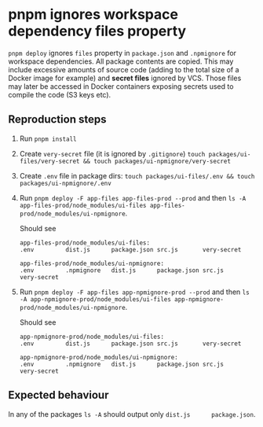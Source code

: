 # pnpm ignores workspace dependency files property

`pnpm deploy` ignores `files` property in `package.json` and `.npmignore` for workspace dependencies. All package contents are copied. This may include excessive amounts of source code (adding to the total size of a Docker image for example) and **secret files** ignored by VCS. Those files may later be accessed in Docker containers exposing secrets used to compile the code (S3 keys etc).

## Reproduction steps

1) Run `pnpm install`
2) Create `very-secret` file (it is ignored by `.gitignore`) `touch packages/ui-files/very-secret && touch packages/ui-npmignore/very-secret`
3) Create `.env` file in package dirs: `touch packages/ui-files/.env && touch packages/ui-npmignore/.env`
4) Run `pnpm deploy -F app-files app-files-prod --prod` and then `ls -A app-files-prod/node_modules/ui-files app-files-prod/node_modules/ui-npmignore`.

    Should see
    ```
    app-files-prod/node_modules/ui-files:
    .env         dist.js      package.json src.js       very-secret

    app-files-prod/node_modules/ui-npmignore:
    .env         .npmignore   dist.js      package.json src.js       very-secret
    ```

5) Run `pnpm deploy -F app-files app-npmignore-prod --prod` and then `ls -A app-npmignore-prod/node_modules/ui-files app-npmignore-prod/node_modules/ui-npmignore`.


    Should see
    ```
    app-npmignore-prod/node_modules/ui-files:
    .env         dist.js      package.json src.js       very-secret

    app-npmignore-prod/node_modules/ui-npmignore:
    .env         .npmignore   dist.js      package.json src.js       very-secret
    ```

## Expected behaviour

In any of the packages `ls -A` should output only `dist.js      package.json`.
